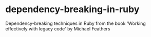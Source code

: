 # dependency-breaking-in-ruby
Dependency-breaking techniques in Ruby from the book 'Working effectively with legacy code' by Michael Feathers
